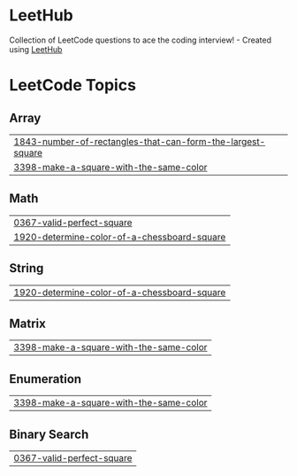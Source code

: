 # LeetHub
Collection of LeetCode questions to ace the coding interview! - Created using [LeetHub](https://github.com/QasimWani/LeetHub)

<!---LeetCode Topics Start-->
# LeetCode Topics
## Array
|  |
| ------- |
| [1843-number-of-rectangles-that-can-form-the-largest-square](https://github.com/divyasree-dolly/LeetHub/tree/master/1843-number-of-rectangles-that-can-form-the-largest-square) |
| [3398-make-a-square-with-the-same-color](https://github.com/divyasree-dolly/LeetHub/tree/master/3398-make-a-square-with-the-same-color) |
## Math
|  |
| ------- |
| [0367-valid-perfect-square](https://github.com/divyasree-dolly/LeetHub/tree/master/0367-valid-perfect-square) |
| [1920-determine-color-of-a-chessboard-square](https://github.com/divyasree-dolly/LeetHub/tree/master/1920-determine-color-of-a-chessboard-square) |
## String
|  |
| ------- |
| [1920-determine-color-of-a-chessboard-square](https://github.com/divyasree-dolly/LeetHub/tree/master/1920-determine-color-of-a-chessboard-square) |
## Matrix
|  |
| ------- |
| [3398-make-a-square-with-the-same-color](https://github.com/divyasree-dolly/LeetHub/tree/master/3398-make-a-square-with-the-same-color) |
## Enumeration
|  |
| ------- |
| [3398-make-a-square-with-the-same-color](https://github.com/divyasree-dolly/LeetHub/tree/master/3398-make-a-square-with-the-same-color) |
## Binary Search
|  |
| ------- |
| [0367-valid-perfect-square](https://github.com/divyasree-dolly/LeetHub/tree/master/0367-valid-perfect-square) |
<!---LeetCode Topics End-->